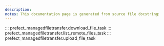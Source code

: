 ```yaml
---
description: 
notes: This documentation page is generated from source file docstrings.
---
```


::: prefect_managedfiletransfer.download_file_task
::: prefect_managedfiletransfer.list_remote_files_task
::: prefect_managedfiletransfer.upload_file_task